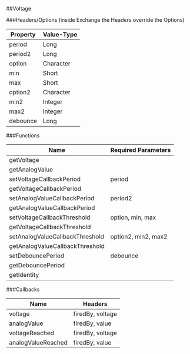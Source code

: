 ##Voltage


###Headers/Options (inside Exchange the Headers override the Options)


| Property             | Value-Type                              |
|----------------------|-----------------------------------------|
|               period |       Long |
|              period2 |       Long |
|               option |  Character |
|                  min |      Short |
|                  max |      Short |
|              option2 |  Character |
|                 min2 |    Integer |
|                 max2 |    Integer |
|             debounce |       Long |



###Functions

| Name                 | Required Parameters                      |
|----------------------|------------------------------------------|
|           getVoltage |                                          |
|       getAnalogValue |                                          |
| setVoltageCallbackPeriod |                                   period |
| getVoltageCallbackPeriod |                                          |
| setAnalogValueCallbackPeriod |                                  period2 |
| getAnalogValueCallbackPeriod |                                          |
| setVoltageCallbackThreshold |                         option, min, max |
| getVoltageCallbackThreshold |                                          |
| setAnalogValueCallbackThreshold |                      option2, min2, max2 |
| getAnalogValueCallbackThreshold |                                          |
|    setDebouncePeriod |                                 debounce |
|    getDebouncePeriod |                                          |
|          getIdentity |                                          |




###Callbacks

| Name                 | Headers                                  |
|----------------------|------------------------------------------|
|              voltage |                         firedBy, voltage |
|          analogValue |                           firedBy, value |
|       voltageReached |                         firedBy, voltage |
|   analogValueReached |                           firedBy, value |



